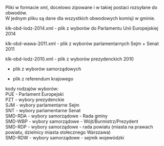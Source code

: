 Pliki w formacie xml, docelowo zipowane i w takiej postaci rozsyłane do obwodów.  
W jednym pliku są dane dla wszystkich obwodowych komisji w gminie.

klk-obd-lodz-2014.xml - plik z wyborów do Parlamentu Unii Europejskiej 2014

klk-obd-wawa-2011.xml - plik z wyborów parlamentarnych Sejm + Senat 2011

klk-obd-lodz-2010.xml - plik z wyborów prezydenckich 2010

- plik z wyborów samorządowych

- plik z referendum krajowego


kody rodzajów wyborów:  
PUE - Parlament Europejski  
PZT - wybory prezydenckie  
SJM - wybory parlamentarne Sejm  
SNT - wybory parlamentarne Senat  
SMD-RDA - wybory samorządowe - Rada gminy  
SMD-WBP - wybory samorządowe - Wójt/Burmistrz/Prezydent  
SMD-RDP - wybory samorządowe - rada powiatu (miasta na prawach powiatu, dzielnicy miasta stołecznego Warszawa)  
SMD-RDW - wybory samorządowe - sejmik wojewódzki  


